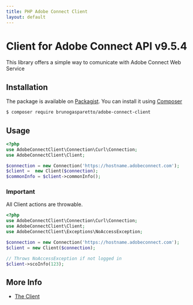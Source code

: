 ```yaml
---
title: PHP Adobe Connect Client
layout: default
---
```


# Client for Adobe Connect API v9.5.4

This library offers a simple way to comunicate with Adobe Connect Web Service

## Installation ##

The package is available on [Packagist](https://packagist.org/packages/brunogasparetto/adobe-connect-client).
You can install it using [Composer](http://getcomposer.org/)

```bash
$ composer require brunogasparetto/adobe-connect-client
```

## Usage

```php
<?php
use AdobeConnectClient\Connection\Curl\Connection;
use AdobeConnectClient\Client;

$connection = new Connection('https://hostname.adobeconnect.com');
$client =  new Client($connection);
$commonInfo = $client->commonInfo();
```

### Important ###

All Client actions are throwable.

```php
<?php
use AdobeConnectClient\Connection\Curl\Connection;
use AdobeConnectClient\Client;
use AdobeConnectClient\Exceptions\NoAccessException;

$connection = new Connection('https://hostname.adobeconnect.com');
$client = new Client($connection);

// Throws NoAccessException if not logged in
$client->scoInfo(123);
```

## More Info ##

- [The Client](client)
